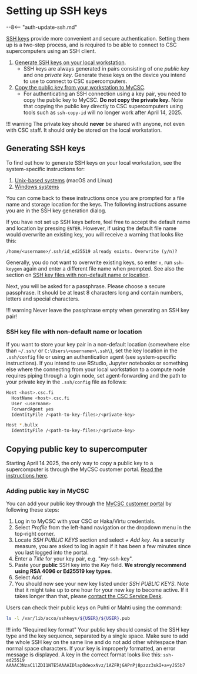 # Setting up SSH keys

--8<-- "auth-update-ssh.md"

[SSH keys](https://www.ssh.com/academy/ssh-keys) provide more convenient and
secure authentication. Setting them up is a two-step process, and is required
to be able to connect to CSC supercomputers using an SSH client.

1. [Generate SSH keys on your local workstation](#generating-ssh-keys).
    - SSH keys are always generated in pairs consisting of one _public key_ and
      one _private key_. Generate these keys on the device you intend to use to
      connect to CSC supercomputers.
2. [Copy the public key from your workstation to MyCSC](#copying-public-key-to-supercomputer).
    - For authenticating an SSH connection using a key pair, you need to copy
      the public key to MyCSC. **Do not copy the private key.** Note that
      copying the public key directly to CSC supercomputers using tools such as
      `ssh-copy-id` will no longer work after April 14, 2025.

!!! warning
    The private key should **never** be shared with anyone, not even with CSC
    staff. It should only be stored on the local workstation.

## Generating SSH keys

To find out how to generate SSH keys on your local workstation, see the
system-specific instructions for:

1. [Unix-based systems](ssh-unix.md) (macOS and Linux)
2. [Windows systems](ssh-windows.md)

You can come back to these instructions once you are prompted for a file name
and storage location for the keys. The following instructions assume you are in
the SSH key generation dialog.

If you have not set up SSH keys before, feel free to accept the default name
and location by pressing `ENTER`. However, if using the default file name
would overwrite an existing key, you will receive a warning that looks like
this:

```text
/home/<username>/.ssh/id_ed25519 already exists. Overwrite (y/n)?
```

Generally, you do
not want to overwrite existing keys, so enter `n`, run `ssh-keygen` again
and enter a different file name when prompted. See also the section on
[SSH key files with non-default name or location](#ssh-key-file-with-non-default-name-or-location).

Next, you will be asked for a passphrase. Please choose a secure
passphrase. It should be at least 8 characters long and contain numbers,
letters and special characters.

!!! warning
    Never leave the passphrase empty when generating an SSH key pair!

### SSH key file with non-default name or location

If you want to store your key pair in a non-default location (somewhere else
than `~/.ssh/` or `C:\Users\<username>\.ssh\`), set the key location in the
`.ssh/config` file or using an authentication agent (see system-specific
instructions). If you intend to use RStudio, Jupyter notebooks or something
else where the connecting from your local workstation to a compute node
requires piping through a login node, set agent-forwarding and the path to
your private key in the `.ssh/config` file as follows:

```bash
Host <host>.csc.fi
  HostName <host>.csc.fi
  User <username>
  ForwardAgent yes
  IdentityFile /<path-to-key-files>/<private-key>

Host *.bullx
  IdentityFile /<path-to-key-files>/<private-key>
```

## Copying public key to supercomputer

Starting April 14 2025, the only way to copy a public key to a supercomputer is
through the MyCSC customer portal.
[Read the instructions here](ssh-keys.md#adding-public-key-in-mycsc).

### Adding public key in MyCSC

You can add your public key through the
[MyCSC customer portal](https://my.csc.fi) by following these steps:

1. Log in to MyCSC with your CSC or Haka/Virtu credentials.
2. Select _Profile_ from the left-hand navigation or the dropdown menu in the
   top-right corner.
3. Locate _SSH PUBLIC KEYS_ section and select _+ Add key_. As a security
   measure, you are asked to log in again if it has been a few minutes since
   you last logged into the portal.
4. Enter a _Title_ for your key pair, e.g. "my-ssh-key".
5. Paste your **public** SSH key into the _Key_ field. **We strongly recommend
   using RSA 4096 or Ed25519 key types**.
6. Select _Add_.
7. You should now see your new key listed under _SSH PUBLIC KEYS_. Note that
   it might take up to one hour for your new key to become active. If it takes
   longer than that, please
   [contact the CSC Service Desk](../../support/contact.md).

Users can check their public keys on Puhti or Mahti using the command:

```bash
ls -l /var/lib/acco/sshkeys/${USER}/${USER}.pub
```

!!! info "Required key format"
    Your public key should consist of the SSH key type and the key sequence,
    separated by a single space. Make sure to add the whole SSH key on the
    same line and do not add other whitespace than normal space characters.
    If your key is improperly formatted, an error message is displayed. A key
    in the correct format looks like this:
    ```
    ssh-ed25519 AAAAC3NzaC1lZDI1NTE5AAAAIDlapOdeoxNvz/1AZFRjGAPnPj8pzzz3skI+a+yJS5b7
    ```
